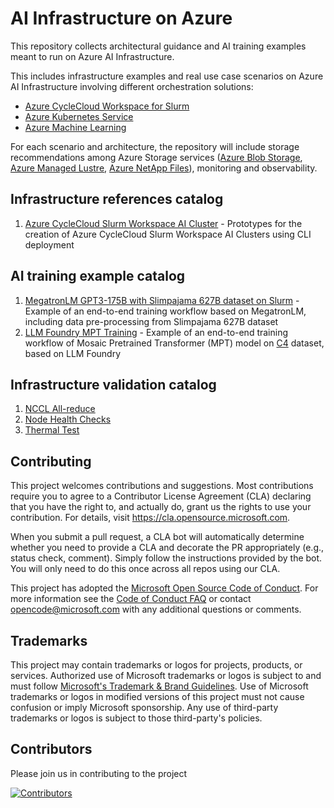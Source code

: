 # AI Infrastructure on Azure

This repository collects architectural guidance and AI training examples meant to run on Azure AI Infrastructure.

This includes infrastructure examples and real use case scenarios on Azure AI Infrastructure involving different orchestration solutions:

- [Azure CycleCloud Workspace for Slurm](https://learn.microsoft.com/en-us/azure/cyclecloud/overview-ccws?view=cyclecloud-8)
- [Azure Kubernetes Service](https://learn.microsoft.com/en-us/azure/aks/what-is-aks)
- [Azure Machine Learning](https://learn.microsoft.com/en-us/azure/machine-learning/?view=azureml-api-2)

For each scenario and architecture, the repository will include storage recommendations among Azure Storage services ([Azure Blob Storage](https://azure.microsoft.com/en-us/products/storage/blobs),
[Azure Managed Lustre](https://learn.microsoft.com/en-us/azure/azure-managed-lustre/amlfs-overview), [Azure NetApp Files](https://learn.microsoft.com/en-us/azure/azure-netapp-files/azure-netapp-files-introduction)), monitoring and observability.

## Infrastructure references catalog

1. [Azure CycleCloud Slurm Workspace AI Cluster](./infrastructure_references/azure_cyclecloud_workspace_for_slurm/README.md) - Prototypes for the creation of Azure CycleCloud Slurm Workspace AI Clusters using CLI deployment

## AI training example catalog

1. [MegatronLM GPT3-175B with Slimpajama 627B dataset on Slurm](./examples/megatron-lm/GPT3-175B/slurm/README.md) - Example of an end-to-end training workflow based on MegatronLM, including data pre-processing from Slimpajama 627B dataset
2. [LLM Foundry MPT Training](./examples/llm-foundry/slurm/README.md) - Example of an end-to-end training workflow of Mosaic Pretrained Transformer (MPT) model on [C4](https://huggingface.co/datasets/allenai/c4) dataset, based on LLM Foundry

## Infrastructure validation catalog

1. [NCCL All-reduce](./infrastructure_validations/slurm/NCCL/README.md)
2. [Node Health Checks](./infrastructure_validations/slurm/NHC/README.md)
3. [Thermal Test](./infrastructure_validations/slurm/thermal_test/README.md)

## Contributing

This project welcomes contributions and suggestions. Most contributions require you to agree to a
Contributor License Agreement (CLA) declaring that you have the right to, and actually do, grant us
the rights to use your contribution. For details, visit <https://cla.opensource.microsoft.com>.

When you submit a pull request, a CLA bot will automatically determine whether you need to provide
a CLA and decorate the PR appropriately (e.g., status check, comment). Simply follow the instructions
provided by the bot. You will only need to do this once across all repos using our CLA.

This project has adopted the [Microsoft Open Source Code of Conduct](https://opensource.microsoft.com/codeofconduct/).
For more information see the [Code of Conduct FAQ](https://opensource.microsoft.com/codeofconduct/faq/) or
contact [opencode@microsoft.com](mailto:opencode@microsoft.com) with any additional questions or comments.

## Trademarks

This project may contain trademarks or logos for projects, products, or services. Authorized use of Microsoft
trademarks or logos is subject to and must follow
[Microsoft's Trademark & Brand Guidelines](https://www.microsoft.com/en-us/legal/intellectualproperty/trademarks/usage/general).
Use of Microsoft trademarks or logos in modified versions of this project must not cause confusion or imply Microsoft sponsorship.
Any use of third-party trademarks or logos is subject to those third-party's policies.

## Contributors

Please join us in contributing to the project

[![Contributors](https://contrib.rocks/image?repo=Azure/ai-on-azure)](https://github.com/Azure/ai-infrastructure-on-azure/graphs/contributors)
